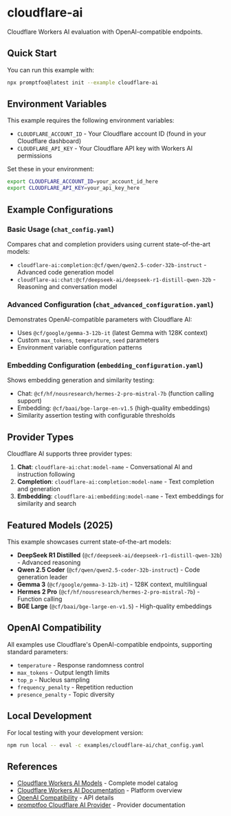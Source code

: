 # cloudflare-ai

Cloudflare Workers AI evaluation with OpenAI-compatible endpoints.

## Quick Start

You can run this example with:

```bash
npx promptfoo@latest init --example cloudflare-ai
```

## Environment Variables

This example requires the following environment variables:

- `CLOUDFLARE_ACCOUNT_ID` - Your Cloudflare account ID (found in your Cloudflare dashboard)
- `CLOUDFLARE_API_KEY` - Your Cloudflare API key with Workers AI permissions

Set these in your environment:

```bash
export CLOUDFLARE_ACCOUNT_ID=your_account_id_here
export CLOUDFLARE_API_KEY=your_api_key_here
```

## Example Configurations

### Basic Usage (`chat_config.yaml`)

Compares chat and completion providers using current state-of-the-art models:

- `cloudflare-ai:completion:@cf/qwen/qwen2.5-coder-32b-instruct` - Advanced code generation model
- `cloudflare-ai:chat:@cf/deepseek-ai/deepseek-r1-distill-qwen-32b` - Reasoning and conversation model

### Advanced Configuration (`chat_advanced_configuration.yaml`)

Demonstrates OpenAI-compatible parameters with Cloudflare AI:

- Uses `@cf/google/gemma-3-12b-it` (latest Gemma with 128K context)
- Custom `max_tokens`, `temperature`, `seed` parameters
- Environment variable configuration patterns

### Embedding Configuration (`embedding_configuration.yaml`)

Shows embedding generation and similarity testing:

- Chat: `@cf/hf/nousresearch/hermes-2-pro-mistral-7b` (function calling support)
- Embedding: `@cf/baai/bge-large-en-v1.5` (high-quality embeddings)
- Similarity assertion testing with configurable thresholds

## Provider Types

Cloudflare AI supports three provider types:

1. **Chat**: `cloudflare-ai:chat:model-name` - Conversational AI and instruction following
2. **Completion**: `cloudflare-ai:completion:model-name` - Text completion and generation
3. **Embedding**: `cloudflare-ai:embedding:model-name` - Text embeddings for similarity and search

## Featured Models (2025)

This example showcases current state-of-the-art models:

- **DeepSeek R1 Distilled** (`@cf/deepseek-ai/deepseek-r1-distill-qwen-32b`) - Advanced reasoning
- **Qwen 2.5 Coder** (`@cf/qwen/qwen2.5-coder-32b-instruct`) - Code generation leader
- **Gemma 3** (`@cf/google/gemma-3-12b-it`) - 128K context, multilingual
- **Hermes 2 Pro** (`@cf/hf/nousresearch/hermes-2-pro-mistral-7b`) - Function calling
- **BGE Large** (`@cf/baai/bge-large-en-v1.5`) - High-quality embeddings

## OpenAI Compatibility

All examples use Cloudflare's OpenAI-compatible endpoints, supporting standard parameters:

- `temperature` - Response randomness control
- `max_tokens` - Output length limits
- `top_p` - Nucleus sampling
- `frequency_penalty` - Repetition reduction
- `presence_penalty` - Topic diversity

## Local Development

For local testing with your development version:

```bash
npm run local -- eval -c examples/cloudflare-ai/chat_config.yaml
```

## References

- [Cloudflare Workers AI Models](https://developers.cloudflare.com/workers-ai/models/) - Complete model catalog
- [Cloudflare Workers AI Documentation](https://developers.cloudflare.com/workers-ai/) - Platform overview
- [OpenAI Compatibility](https://developers.cloudflare.com/workers-ai/configuration/open-ai-compatibility/) - API details
- [promptfoo Cloudflare AI Provider](../../site/docs/providers/cloudflare-ai.md) - Provider documentation
